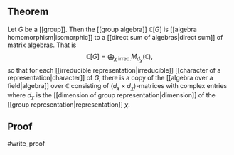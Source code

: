 ## Theorem
Let $G$ be a [[group]]. Then the [[group algebra]] $\mathbb C[G]$ is [[algebra homomorphism|isomorphic]] to a [[direct sum of algebras|direct sum]] of matrix algebras. That is $$\mathbb C[G] = \bigoplus_{\chi\text{ irred.}} M_{d_\chi}(\mathbb C),$$ so that for each [[irreducible representation|irreducible]] [[character of a representation|character]] of $G$, there is a copy of the [[algebra over a field|algebra]] over $\mathbb C$ consisting of $(d_\chi\times d_\chi)$-matrices  with complex entries where $d_\chi$ is the [[dimension of group representation|dimension]] of the [[group representation|representation]] $\chi$. 
## Proof
#write_proof 